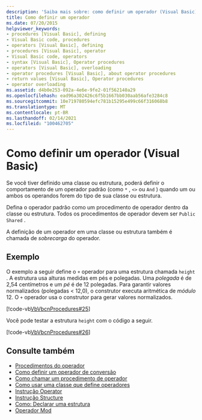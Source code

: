 ```yaml
---
description: 'Saiba mais sobre: como definir um operador (Visual Basic)'
title: Como definir um operador
ms.date: 07/20/2015
helpviewer_keywords:
- procedures [Visual Basic], defining
- Visual Basic code, procedures
- operators [Visual Basic], defining
- procedures [Visual Basic], operator
- Visual Basic code, operators
- syntax [Visual Basic], Operator procedures
- operators [Visual Basic], overloading
- operator procedures [Visual Basic], about operator procedures
- return values [Visual Basic], Operator procedures
- operator overloading
ms.assetid: d4b0e253-092a-4e6e-9fe2-01f562140a29
ms.openlocfilehash: ead96a302426c6f5b1667bb030aab56afe3284c8
ms.sourcegitcommit: 10e719780594efc781b15295e499c66f316068b8
ms.translationtype: MT
ms.contentlocale: pt-BR
ms.lasthandoff: 02/14/2021
ms.locfileid: "100462705"
---
```

# <a name="how-to-define-an-operator-visual-basic"></a>Como definir um operador (Visual Basic)

Se você tiver definido uma classe ou estrutura, poderá definir o comportamento de um operador padrão (como `*` , `<>` ou `And` ) quando um ou ambos os operandos forem do tipo de sua classe ou estrutura.  
  
 Defina o operador padrão como um procedimento de operador dentro da classe ou estrutura. Todos os procedimentos de operador devem ser `Public` `Shared` .  
  
 A definição de um operador em uma classe ou estrutura também é chamada de *sobrecarga* do operador.  
  
## <a name="example"></a>Exemplo  

 O exemplo a seguir define o `+` operador para uma estrutura chamada `height` . A estrutura usa alturas medidas em pés e polegadas. Uma *polegada* é de 2,54 centímetros e um *pé* é de 12 polegadas. Para garantir valores normalizados (polegadas < 12,0), o construtor executa aritmética de *módulo* 12. O `+` operador usa o construtor para gerar valores normalizados.  
  
 [!code-vb[VbVbcnProcedures#25](~/samples/snippets/visualbasic/VS_Snippets_VBCSharp/VbVbcnProcedures/VB/Class1.vb#25)]  
  
 Você pode testar a estrutura `height` com o código a seguir.  
  
 [!code-vb[VbVbcnProcedures#26](~/samples/snippets/visualbasic/VS_Snippets_VBCSharp/VbVbcnProcedures/VB/Class1.vb#26)]  

## <a name="see-also"></a>Consulte também

- [Procedimentos do operador](./operator-procedures.md)
- [Como definir um operador de conversão](./how-to-define-a-conversion-operator.md)
- [Como chamar um procedimento de operador](./how-to-call-an-operator-procedure.md)
- [Como usar uma classe que define operadores](./how-to-use-a-class-that-defines-operators.md)
- [Instrução Operator](../../../language-reference/statements/operator-statement.md)
- [Instrução Structure](../../../language-reference/statements/structure-statement.md)
- [Como: Declarar uma estrutura](../data-types/how-to-declare-a-structure.md)
- [Operador Mod](../../../language-reference/operators/mod-operator.md)
